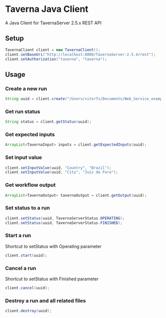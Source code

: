 # Taverna Java Client

A Java Client for TavernaServer 2.5.x REST API

## Setup

```java
TavernaClient client = new TavernaClient();
client.setBaseUri("http://localhost:8080/TavernaServer-2.5.4/rest");
client.setAuthorization("taverna", "taverna");
```

## Usage

### Create a new run

```java
String uuid = client.create("/Users/vitorfs/Documents/Web_Service_example.t2flow");
```

### Get run status

```java
String status = client.getStatus(uuid);
```

### Get expected inputs

```java
ArrayList<TavernaInput> inputs = client.getExpectedInputs(uuid);
```

### Set input value

```java
client.setInputValue(uuid, "Country", "Brazil");
client.setInputValue(uuid, "City", "Juiz de Fora");
```

### Get workflow output
```java
ArrayList<TavernaOutput> tavernaOutput = client.getOutput(uuid);
```

### Set status to a run

```java
client.setStatus(uuid, TavernaServerStatus.OPERATING);
client.setStatus(uuid, TavernaServerStatus.FINISHED);
```

### Start a run 

Shortcut to setStatus with Operating parameter

```java
client.start(uuid);
```

### Cancel a run 

Shortcut to setStatus with Finished parameter

```java
client.cancel(uuid);
```

### Destroy a run and all related files

```java
client.destroy(uuid);
```

